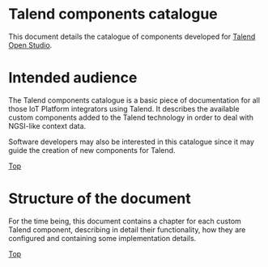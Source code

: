 # <a name="top"></a>Talend components catalogue
This document details the catalogue of components developed for [Talend  Open Studio](https://www.talend.com/products/talend-open-studio).

# Intended audience
The Talend components catalogue is a basic piece of documentation for all those IoT Platform integrators using Talend. It describes the available custom components added to the Talend technology in order to deal with NGSI-like context data.

Software developers may also be interested in this catalogue since it may guide the creation of new components for Talend.

[Top](#top)

# Structure of the document
For the time being, this document contains a chapter for each custom Talend component, describing in detail their functionality, how they are configured and containing some implementation details.

[Top](#top)
